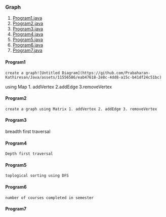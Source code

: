 ###  **Graph** ###

1. [Program1.java](#Program1)
2. [Program2.java](#Program2)
3. [Program3.java](#program3)
4. [Program4.java](#program4)
5. [Program5.java](#program5)
6. [Program6.java](#program6)
7. [Program7.java](#program7)

#### Program1
    create a graph![Untitled Diagram](https://github.com/Prabaharan-Kathiresan/Java/assets/11556586/eab47618-2e8c-4dd8-a15c-b41df24c51bc)
 using Map 1. addVertex 2.addEdge 3.removeVertex
    
#### Program2
    create a graph using Matrix 1. addVertex 2. addEdge 3. removeVertex
#### Program3
   breadth first traversal
#### Program4
    Depth first traversal
#### Program5
    toplogical sorting using DFS
#### Program6
    number of courses completed in semester
#### Program7
